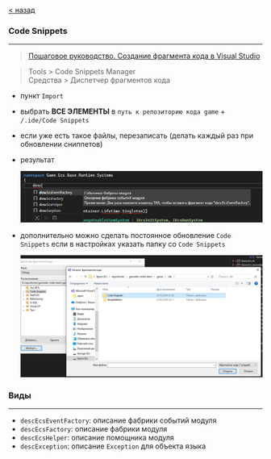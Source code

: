[< назад][0]

### Code Snippets

<hr/>

> [Пошаговое руководство. Создание фрагмента кода в Visual Studio][1]

> Tools > Code Snippets Manager  
> Средства > Диспетчер фрагментов кода

- пункт `Import`
- выбрать **ВСЕ ЭЛЕМЕНТЫ** в `путь к репозиторию кода game` + `/.ide/Code Snippets`
- если уже есть такое файлы, перезаписать (делать каждый раз при обновлении сниппетов)
- результат

  ![image][2]

- дополнительно можно сделать постоянное обновление `Code Snippets` если в настройках указать папку со `Code Snippets`

  ![image][3]

### Виды

<hr/>

- `descEcsEventFactory`: описание фабрики событий модуля
- `descEcsFactory`: описание фабрики модуля
- `descEcsHelper`: описание помощника модуля
- `descException`: описание `Exception` для объекта языка

[0]: ./README.md
[1]: https://learn.microsoft.com/ru-ru/visualstudio/ide/walkthrough-creating-a-code-snippet?view=vs-2022
[2]: ../../Resources/code-snippets-result.png
[3]: ../../Resources/permanent-update-snippets.png
